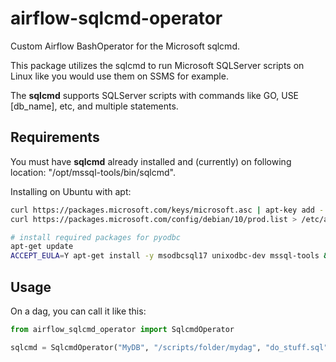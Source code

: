 # airflow-sqlcmd-operator
Custom Airflow BashOperator for the Microsoft sqlcmd.

This package utilizes the sqlcmd to run Microsoft SQLServer scripts on Linux like you would use them on SSMS for example. 

The **sqlcmd** supports SQLServer scripts with commands like GO, USE [db_name], etc, and multiple statements.
## Requirements
You must have **sqlcmd** already installed and (currently) on following location: "/opt/mssql-tools/bin/sqlcmd".

Installing on Ubuntu with apt:

```bash
curl https://packages.microsoft.com/keys/microsoft.asc | apt-key add -
curl https://packages.microsoft.com/config/debian/10/prod.list > /etc/apt/sources.list.d/mssql-release.list

# install required packages for pyodbc
apt-get update
ACCEPT_EULA=Y apt-get install -y msodbcsql17 unixodbc-dev mssql-tools && apt-get clean
```

## Usage

On a dag, you can call it like this:

```python
from airflow_sqlcmd_operator import SqlcmdOperator

sqlcmd = SqlcmdOperator("MyDB", "/scripts/folder/mydag", "do_stuff.sql", dag=dag)
```